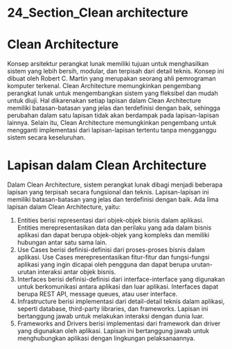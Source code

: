 # 24_Section_Clean architecture
 
# Clean Architecture 
Konsep arsitektur perangkat lunak memiliki tujuan untuk menghasilkan sistem yang lebih bersih, modular, dan terpisah dari detail teknis. Konsep ini dibuat oleh Robert C. Martin yang merupakan seorang ahli pemrograman komputer terkenal. Clean Architecture memungkinkan pengembang perangkat lunak untuk mengembangkan sistem yang fleksibel dan mudah untuk diuji. Hal dikarenakan setiap lapisan dalam Clean Architecture memiliki batasan-batasan yang jelas dan terdefinisi dengan baik, sehingga perubahan dalam satu lapisan tidak akan berdampak pada lapisan-lapisan lainnya. Selain itu, Clean Architecture memungkinkan pengembang untuk mengganti implementasi dari lapisan-lapisan tertentu tanpa mengganggu sistem secara keseluruhan.

# Lapisan dalam Clean Architecture
Dalam Clean Architecture, sistem perangkat lunak dibagi menjadi beberapa lapisan yang terpisah secara fungsional dan teknis. Lapisan-lapisan ini memiliki batasan-batasan yang jelas dan terdefinisi dengan baik. Ada lima lapisan dalam Clean Architecture, yaitu:
1. Entities berisi representasi dari objek-objek bisnis dalam aplikasi. Entities merepresentasikan data dan perilaku yang ada dalam bisnis aplikasi dan dapat berupa objek-objek yang kompleks dan memiliki hubungan antar satu sama lain.
2. Use Cases berisi definisi-definisi dari proses-proses bisnis dalam aplikasi. Use Cases merepresentasikan fitur-fitur dan fungsi-fungsi aplikasi yang ingin dicapai oleh pengguna dan dapat berupa urutan-urutan interaksi antar objek bisnis.
3. Interfaces berisi definisi-definisi dari interface-interface yang digunakan untuk berkomunikasi antara aplikasi dan luar aplikasi. Interfaces dapat berupa REST API, message queues, atau user interface.
4. Infrastructure berisi implementasi dari detail-detail teknis dalam aplikasi, seperti database, third-party libraries, dan frameworks. Lapisan ini bertanggung jawab untuk melakukan interaksi dengan dunia luar.
5. Frameworks and Drivers berisi implementasi dari framework dan driver yang digunakan oleh aplikasi. Lapisan ini bertanggung jawab untuk menghubungkan aplikasi dengan lingkungan pelaksanaannya.
